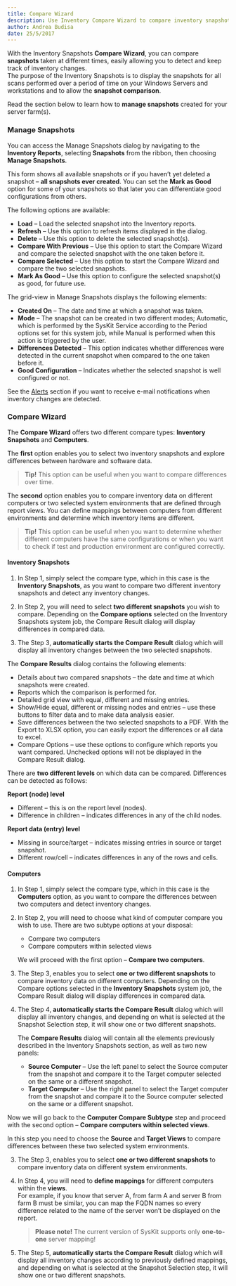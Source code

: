 ```yaml
---
title: Compare Wizard
description: Use Inventory Compare Wizard to compare inventory snapshots taken at different times and keep track of inventory changes.
author: Andrea Budisa
date: 25/5/2017
---
```

With the Inventory Snapshots __Compare Wizard__, you can compare __snapshots__ taken at different times, easily allowing you to detect and keep track of inventory changes.  
The purpose of the Inventory Snapshots is to display the snapshots for all scans performed over a period of time on your Windows Servers and workstations and to allow the __snapshot comparison__.

Read the section below to learn how to __manage snapshots__ created for your server farm(s).

### Manage Snapshots

You can access the Manage Snapshots dialog by navigating to the __Inventory Reports__, selecting __Snapshots__ from the ribbon, then choosing __Manage Snapshots__.

This form shows all available snapshots or if you haven’t yet deleted a snapshot – __all snapshots ever created__. You can set the __Mark as Good__ option for some of your snapshots so that later you can differentiate good configurations from others.

The following options are available:

+ __Load__ – Load the selected snapshot into the Inventory reports.
+ __Refresh__ – Use this option to refresh items displayed in the dialog.
+ __Delete__ – Use this option to delete the selected snapshot(s).
+ __Compare With Previous__ – Use this option to start the Compare Wizard and compare the selected snapshot with the one taken before it.
+ __Compare Selected__ – Use this option to start the Compare Wizard and compare the two selected snapshots.
+ __Mark As Good__ – Use this option to configure the selected snapshot(s) as good, for future use.

The grid-view in Manage Snapshots displays the following elements:

+ __Created On__ – The date and time at which a snapshot was taken.
+ __Mode__ – The snapshot can be created in two different modes; Automatic, which is performed by the SysKit Service according to the Period options set for this system job, while Manual is performed when this action is triggered by the user.
+ __Differences Detected__ – This option indicates whether differences were detected in the current snapshot when compared to the one taken before it.
+ __Good Configuration__ – Indicates whether the selected snapshot is well configured or not.

See the [Alerts](#internal/) section if you want to receive e-mail notifications when inventory changes are detected.

### Compare Wizard

The __Compare Wizard__ offers two different compare types: __Inventory Snapshots__ and __Computers__.

The __first__ option enables you to select two inventory snapshots and explore differences between hardware and software data.

> __Tip!__ This option can be useful when you want to compare differences over time.

The __second__ option enables you to compare inventory data on different computers or two selected system environments that are defined through report views. You can define mappings between computers from different environments and determine which inventory items are different.

> __Tip!__ This option can be useful when you want to determine whether different computers have the same configurations or when you want to check if test and production environment are configured correctly.

#### Inventory Snapshots

1. In Step 1, simply select the compare type, which in this case is the __Inventory Snapshots__, as you want to compare two different inventory snapshots and detect any inventory changes.

2. In Step 2, you will need to select __two different snapshots__ you wish to compare. Depending on the __Compare options__ selected on the Inventory Snapshots system job, the Compare Result dialog will display differences in compared data.

3. The Step 3, __automatically starts the Compare Result__ dialog which will display all inventory changes between the two selected snapshots.

The __Compare Results__ dialog contains the following elements:

+ Details about two compared snapshots – the date and time at which snapshots were created.
+ Reports which the comparison is performed for.
+ Detailed grid view with equal, different and missing entries.
+ Show/Hide equal, different or missing nodes and entries – use these buttons to filter data and to make data analysis easier.
+ Save differences between the two selected snapshots to a PDF. With the Export to XLSX option, you can easily export the differences or all data to excel.
+ Compare Options – use these options to configure which reports you want compared. Unchecked options will not be displayed in the Compare Result dialog.

There are __two different levels__ on which data can be compared. Differences can be detected as follows:

__Report (node) level__

+ Different – this is on the report level (nodes).
+ Difference in children – indicates differences in any of the child nodes.

__Report data (entry) level__

+ Missing in source/target – indicates missing entries in source or target snapshot.
+ Different row/cell – indicates differences in any of the rows and cells.

#### Computers

1. In Step 1, simply select the compare type, which in this case is the __Computers__ option, as you want to compare the differences between two computers and detect inventory changes.

2. In Step 2, you will need to choose what kind of computer compare you wish to use. There are two subtype options at your disposal:

   + Compare two computers
   + Compare computers within selected views

   We will proceed with the first option – __Compare two computers__.

3. The Step 3, enables you to select __one or two different snapshots__ to compare inventory data on different computers. Depending on the Compare options selected in the __Inventory Snapshots__ system job, the Compare Result dialog will display differences in compared data.

4. The Step 4, __automatically starts the Compare Result__ dialog which will display all inventory changes, and depending on what is selected at the Snapshot Selection step, it will show one or two different snapshots.

   The __Compare Results__ dialog will contain all the elements previously described in the Inventory Snapshots section, as well as two new panels:

   + __Source Computer__ – Use the left panel to select the Source computer from the snapshot and compare it to the Target computer selected on the same or a different snapshot.
   + __Target Computer__ – Use the right panel to select the Target computer from the snapshot and compare it to the Source computer selected on the same or a different snapshot.

Now we will go back to the __Computer Compare Subtype__ step and proceed with the second option – __Compare computers within selected views__.

In this step you need to choose the __Source__ and __Target Views__ to compare differences between these two selected system environments.

3. The Step 3, enables you to select __one or two different snapshots__ to compare inventory data on different system environments.

4. In Step 4, you will need to __define mappings__ for different computers within the __views__.  
For example, if you know that server A, from farm A and server B from farm B must be similar, you can map the FQDN names so every difference related to the name of the server won’t be displayed on the report.

   > __Please note!__ The current version of SysKit supports only __one-to-one__ server mapping!

5. The Step 5, __automatically starts the Compare Result__ dialog which will display all inventory changes according to previously defined mappings, and depending on what is selected at the Snapshot Selection step, it will show one or two different snapshots.